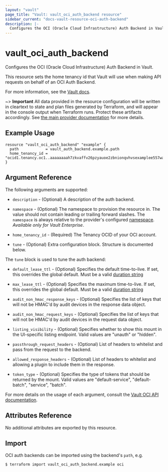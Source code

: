 ```yaml
---
layout: "vault"
page_title: "Vault: vault_oci_auth_backend resource"
sidebar_current: "docs-vault-resource-oci-auth-backend"
description: |-
  Configures the OCI (Oracle Cloud Infrastructure) Auth Backend in Vault.
---
```


# vault\_oci\_auth\_backend

Configures the OCI (Oracle Cloud Infrastructure) Auth Backend in Vault.

This resource sets the home tenancy id that Vault will use when making
API requests on behalf of an OCI Auth Backend.

For more information, see the
[Vault docs](https://developer.hashicorp.com/vault/api-docs/auth/oci#configure-home-tenancy-method).

~> **Important** All data provided in the resource configuration will be
written in cleartext to state and plan files generated by Terraform, and
will appear in the console output when Terraform runs. Protect these
artifacts accordingly. See
[the main provider documentation](../index.html)
for more details.

## Example Usage

```hcl
resource "vault_oci_auth_backend" "example" {
  path            = vault_auth_backend.example.path
  home_tenancy_id = "ocid1.tenancy.oc1..aaaaaaaah7zkvaffv26pzyauoe2zbnionqvhvsexamplee557wakiofi4ysgqq"
}
```

## Argument Reference

The following arguments are supported:

* `description` - (Optional) A description of the auth backend.

* `namespace` - (Optional) The namespace to provision the resource in.
  The value should not contain leading or trailing forward slashes.
  The `namespace` is always relative to the provider's configured [namespace](/docs/providers/vault#namespace).
   *Available only for Vault Enterprise*.

* `home_tenancy_id` - (Required) The Tenancy OCID of your OCI account.

* `tune` - (Optional) Extra configuration block. Structure is documented below.

The `tune` block is used to tune the auth backend:

* `default_lease_ttl` - (Optional) Specifies the default time-to-live.
  If set, this overrides the global default.
  Must be a valid [duration string](https://golang.org/pkg/time/#ParseDuration)

* `max_lease_ttl` - (Optional) Specifies the maximum time-to-live.
  If set, this overrides the global default.
  Must be a valid [duration string](https://golang.org/pkg/time/#ParseDuration)

* `audit_non_hmac_response_keys` - (Optional) Specifies the list of keys that will
  not be HMAC'd by audit devices in the response data object.

* `audit_non_hmac_request_keys` - (Optional) Specifies the list of keys that will
  not be HMAC'd by audit devices in the request data object.

* `listing_visibility` - (Optional) Specifies whether to show this mount in
  the UI-specific listing endpoint. Valid values are "unauth" or "hidden".

* `passthrough_request_headers` - (Optional) List of headers to whitelist and
  pass from the request to the backend.

* `allowed_response_headers` - (Optional) List of headers to whitelist and allowing
  a plugin to include them in the response.

* `token_type` - (Optional) Specifies the type of tokens that should be returned by
  the mount. Valid values are "default-service", "default-batch", "service", "batch".


For more details on the usage of each argument, consult the [Vault OCI API documentation](https://developer.hashicorp.com/vault/api-docs/auth/oci#configure-home-tenancy-method).

## Attributes Reference

No additional attributes are exported by this resource.

## Import

OCI auth backends can be imported using the backend's `path`, e.g.

```
$ terraform import vault_oci_auth_backend.example oci
```
